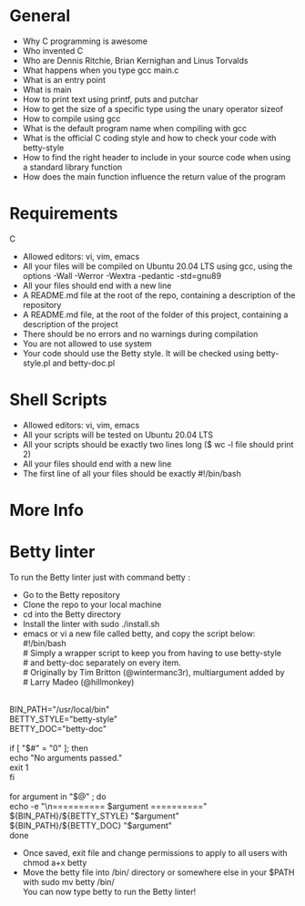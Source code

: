 # General
* Why C programming is awesome
* Who invented C
* Who are Dennis Ritchie, Brian Kernighan and Linus Torvalds
* What happens when you type gcc main.c
* What is an entry point
* What is main
* How to print text using printf, puts and putchar
* How to get the size of a specific type using the unary operator sizeof
* How to compile using gcc
* What is the default program name when compiling with gcc
* What is the official C coding style and how to check your code with betty-style
* How to find the right header to include in your source code when using a standard library function
* How does the main function influence the return value of the program

# Requirements
C
* Allowed editors: vi, vim, emacs
* All your files will be compiled on Ubuntu 20.04 LTS using gcc, using the options -Wall -Werror -Wextra -pedantic -std=gnu89
* All your files should end with a new line
* A README.md file at the root of the repo, containing a description of the repository
* A README.md file, at the root of the folder of this project, containing a description of the project
* There should be no errors and no warnings during compilation
* You are not allowed to use system
* Your code should use the Betty style. It will be checked using betty-style.pl and betty-doc.pl

# Shell Scripts
* Allowed editors: vi, vim, emacs
* All your scripts will be tested on Ubuntu 20.04 LTS
* All your scripts should be exactly two lines long ($ wc -l file should print 2)
* All your files should end with a new line
* The first line of all your files should be exactly #!/bin/bash

# More Info
# Betty linter
To run the Betty linter just with command betty <filename>:
* Go to the Betty repository
* Clone the repo to your local machine
* cd into the Betty directory
* Install the linter with sudo ./install.sh
* emacs or vi a new file called betty, and copy the script below:
\#!/bin/bash<br>
\# Simply a wrapper script to keep you from having to use betty-style<br>
\# and betty-doc separately on every item.<br>
\# Originally by Tim Britton (@wintermanc3r), multiargument added by<br>
\# Larry Madeo (@hillmonkey)<br>
<br>
BIN_PATH="/usr/local/bin"<br>
BETTY_STYLE="betty-style"<br>
BETTY_DOC="betty-doc"<br>
<br>
if [ "$#" = "0" ]; then<br>
    echo "No arguments passed."<br>
    exit 1<br>
fi<br>
<br>
for argument in "$@" ; do<br>
    echo -e "\n========== $argument =========="<br>
    ${BIN_PATH}/${BETTY_STYLE} "$argument"<br>
    ${BIN_PATH}/${BETTY_DOC} "$argument"<br>
done<br>
  
* Once saved, exit file and change permissions to apply to all users with chmod a+x betty<br>
* Move the betty file into /bin/ directory or somewhere else in your $PATH with sudo mv betty /bin/<br>
You can now type betty <filename> to run the Betty linter!
